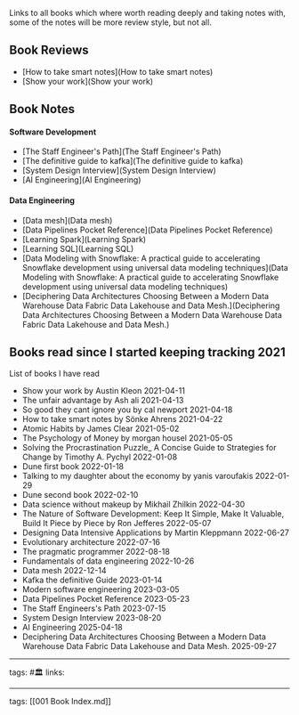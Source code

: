 Links to all books which where worth reading deeply and taking notes with, some
of the notes will be more review style, but not all.

## Book Reviews
- [How to take smart notes](How to take smart notes)
- [Show your work](Show your work)

## Book Notes

#### Software Development
- [The Staff Engineer's Path](The Staff Engineer's Path)
- [The definitive guide to kafka](The definitive guide to kafka)
- [System Design Interview](System Design Interview)
- [AI Engineering](AI Engineering)
#### Data Engineering
- [Data mesh](Data mesh)
- [Data Pipelines Pocket Reference](Data Pipelines Pocket Reference)
- [Learning Spark](Learning Spark)
- [Learning SQL](Learning SQL)
- [Data Modeling with Snowflake: A practical guide to accelerating Snowflake development using universal data modeling techniques](Data Modeling with Snowflake: A practical guide to accelerating Snowflake development using universal data modeling techniques)
- [Deciphering Data Architectures Choosing Between a Modern Data Warehouse Data Fabric Data Lakehouse and Data Mesh.](Deciphering Data Architectures Choosing Between a Modern Data Warehouse Data Fabric Data Lakehouse and Data Mesh.)

## Books read since I started keeping tracking 2021
List of books I have read
 - Show your work by Austin Kleon 2021-04-11
 - The unfair advantage by Ash ali 2021-04-13
 - So good they cant ignore you by cal newport 2021-04-18
 - How to take smart notes by Sönke Ahrens 2021-04-22
 - Atomic Habits by James Clear 2021-05-02
 - The Psychology of Money by morgan housel 2021-05-05
 - Solving the Procrastination Puzzle_ A Concise Guide to Strategies for Change by Timothy A. Pychyl 2022-01-08
 - Dune first book 2022-01-18
 - Talking to my daughter about the economy by yanis varoufakis 2022-01-29
 - Dune second book 2022-02-10
 - Data science without makeup by Mikhail Zhilkin 2022-04-30
 - The Nature of Software Development: Keep It Simple, Make It Valuable, Build It Piece by Piece by Ron Jefferes 2022-05-07
 - Designing Data Intensive Applications by Martin Kleppmann 2022-06-27
 - Evolutionary architecture 2022-07-16
 - The pragmatic programmer 2022-08-18
 - Fundamentals of data engineering 2022-10-26
 - Data mesh 2022-12-14
 - Kafka the definitive Guide 2023-01-14
 - Modern software engineering 2023-03-05
 - Data Pipelines Pocket Reference 2023-05-23
 - The Staff Engineers's Path 2023-07-15
 - System Design Interview 2023-08-20
 - AI Engineering 2025-04-18
 - Deciphering Data Architectures Choosing Between a Modern Data Warehouse Data Fabric Data Lakehouse and Data Mesh. 2025-09-27


---
tags: #🏛 
links: 

---
tags: [[001 Book Index.md]]

